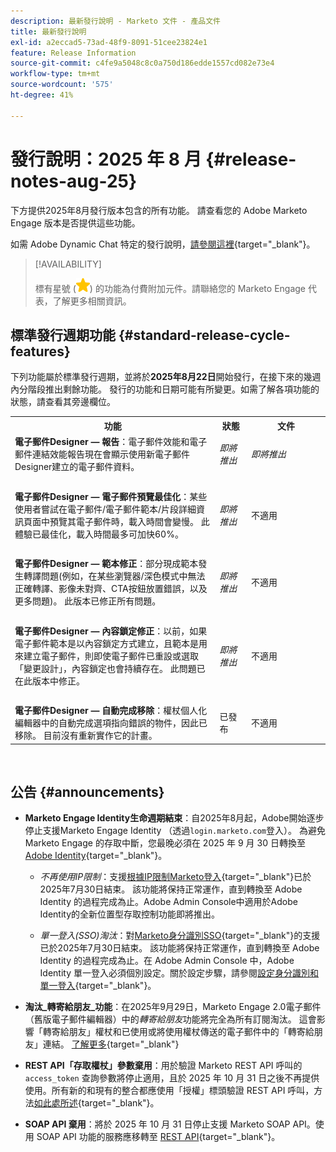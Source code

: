 ```yaml
---
description: 最新發行說明 - Marketo 文件 - 產品文件
title: 最新發行說明
exl-id: a2eccad5-73ad-48f9-8091-51cee23824e1
feature: Release Information
source-git-commit: c4fe9a5048c8c0a750d186edde1557cd082e73e4
workflow-type: tm+mt
source-wordcount: '575'
ht-degree: 41%

---
```


# 發行說明：2025 年 8 月 {#release-notes-aug-25}

下方提供2025年8月發行版本包含的所有功能。 請查看您的 Adobe Marketo Engage 版本是否提供這些功能。

如需 Adobe Dynamic Chat 特定的發行說明，[請參閱這裡](/help/marketo/release-notes/dynamic-chat.md){target="_blank"}。

>[!AVAILABILITY]
>
>標有星號 (![星號](assets/yellow-star.png)) 的功能為付費附加元件。請聯絡您的 Marketo Engage 代表，了解更多相關資訊。

## 標準發行週期功能 {#standard-release-cycle-features}

下列功能屬於標準發行週期，並將於&#x200B;**2025年8月22日**&#x200B;開始發行，在接下來的幾週內分階段推出剩餘功能。 發行的功能和日期可能有所變更。如需了解各項功能的狀態，請查看其旁邊欄位。

<table style="table-layout:auto">
 <tbody>
 <tr>
   <th style="width:65%">功能</th>
   <th style="width:10%">狀態</th>
   <th style="width:25%">文件</th>
  </tr>
  <tr>
   <td><strong>電子郵件Designer — 報告</strong>：電子郵件效能和電子郵件連結效能報告現在會顯示使用新電子郵件Designer建立的電子郵件資料。</td>
   <td><i>即將推出</i></td>
   <td><i>即將推出</i></td>
  </tr>
  <tr>
   <td> </td>
   <td> </td>
   <td> </td>
  </tr>
  <tr>
   <td><strong>電子郵件Designer — 電子郵件預覽最佳化</strong>：某些使用者嘗試在電子郵件/電子郵件範本/片段詳細資訊頁面中預覽其電子郵件時，載入時間會變慢。 此體驗已最佳化，載入時間最多可加快60%。</td>
   <td><i>即將推出</i></td>
   <td>不適用</td>
  </tr>
  <tr>
   <td> </td>
   <td> </td>
   <td> </td>
  </tr>
  <tr>
   <td><strong>電子郵件Designer — 範本修正</strong>：部分現成範本發生轉譯問題(例如，在某些瀏覽器/深色模式中無法正確轉譯、影像未對齊、CTA按鈕放置錯誤，以及更多問題)。 此版本已修正所有問題。</td>
   <td><i>即將推出</i></td>
   <td>不適用</td>
  </tr>
  <tr>
   <td> </td>
   <td> </td>
   <td> </td>
  </tr>
  <tr>
   <td><strong>電子郵件Designer — 內容鎖定修正</strong>：以前，如果電子郵件範本是以內容鎖定方式建立，且範本是用來建立電子郵件，則即使電子郵件已重設或選取「變更設計」，內容鎖定也會持續存在。 此問題已在此版本中修正。</td>
   <td><i>即將推出</i></td>
   <td>不適用</td>
  </tr>
  <tr>
   <td> </td>
   <td> </td>
   <td> </td>
  </tr>
  <tr>
   <td><strong>電子郵件Designer — 自動完成移除</strong>：權杖個人化編輯器中的自動完成選項指向錯誤的物件，因此已移除。 目前沒有重新實作它的計畫。</td>
   <td>已發布</td>
   <td>不適用</td>
  </tr>
 </tbody>
</table>
<br/>

## 公告 {#announcements}

* **Marketo Engage Identity生命週期結束**：自2025年8月起，Adobe開始逐步停止支援Marketo Engage Identity （透過`login.marketo.com`登入）。 為避免 Marketo Engage 的存取中斷，您最晚必須在 2025 年 9 月 30 日轉換至 [Adobe Identity](https://experienceleague.adobe.com/zh-hant/docs/marketo/using/product-docs/administration/marketo-with-adobe-identity/adobe-identity-management-overview){target="_blank"}。

   * _不再使用IP限制_：支援[根據IP限制Marketo登入](https://experienceleague.adobe.com/zh-hant/docs/marketo/using/product-docs/administration/settings/restrict-marketo-logins-based-on-ip){target="_blank"}已於2025年7月30日結束。 該功能將保持正常運作，直到轉換至 Adobe Identity 的過程完成為止。Adobe Admin Console中適用於Adobe Identity的全新位置型存取控制功能即將推出。

   * _單一登入(SSO)淘汰_：對[Marketo身分識別SSO](https://experienceleague.adobe.com/zh-hant/docs/marketo/using/product-docs/administration/additional-integrations/add-single-sign-on-to-a-portal){target="_blank"}的支援已於2025年7月30日結束。 該功能將保持正常運作，直到轉換至 Adobe Identity 的過程完成為止。在 Adobe Admin Console 中，Adobe Identity 單一登入必須個別設定。關於設定步驟，請參閱[設定身分識別和單一登入](https://helpx.adobe.com/tw/enterprise/using/set-up-identity.html){target="_blank"}。

* **淘汰&#x200B;_轉寄給朋友_功能**：在2025年9月29日，Marketo Engage 2.0電子郵件（舊版電子郵件編輯器）中的&#x200B;_轉寄給朋友_&#x200B;功能將完全為所有訂閱淘汰。 這會影響「轉寄給朋友」權杖和已使用或將使用權杖傳送的電子郵件中的「轉寄給朋友」連結。 [了解更多](https://nation.marketo.com/t5/product-blogs/deprecation-of-forward-to-a-friend/ba-p/358045#M2889){target="_blank"}

* **REST API「存取權杖」參數棄用**：用於驗證 Marketo REST API 呼叫的 `access_token` 查詢參數將停止適用，且於 2025 年 10 月 31 日之後不再提供使用。所有新的和現有的整合都應使用「授權」標頭驗證 REST API 呼叫，方法[如此處所述](https://experienceleague.adobe.com/zh-hant/docs/marketo-developer/marketo/rest/authentication){target="_blank"}。

* **SOAP API 棄用**：將於 2025 年 10 月 31 日停止支援 Marketo SOAP API。使用 SOAP API 功能的服務應移轉至 [REST API](https://experienceleague.adobe.com/zh-hant/docs/marketo-developer/marketo/rest/rest-api){target="_blank"}。
